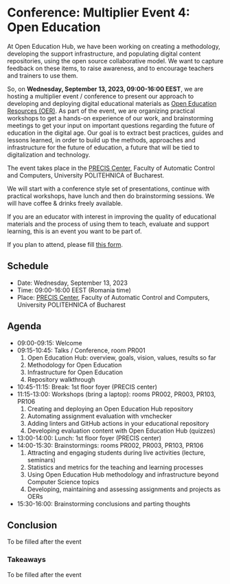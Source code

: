 # Conference: Multiplier Event 4: Open Education

At Open Education Hub, we have been working on creating a methodology, developing the support infrastructure, and populating digital content repositories, using the open source collaborative model.
We want to capture feedback on these items, to raise awareness, and to encourage teachers and trainers to use them.

So, on **Wednesday, September 13, 2023, 09:00-16:00 EEST**, we are hosting a multiplier event / conference to present our approach to developing and deploying digital educational materials as [Open Education Resources (OER)](https://en.wikipedia.org/wiki/Open_educational_resources).
As part of the event, we are organizing practical workshops to get a hands-on experience of our work, and brainstorming meetings to get your input on important questions regarding the future of education in the digital age.
Our goal is to extract best practices, guides and lessons learned, in order to build up the methods, approaches and infrastructure for the future of education, a future that will be tied to digitalization and technology.

The event takes place in the [PRECIS Center](https://goo.gl/maps/cBXziUixXDXNfxko6), Faculty of Automatic Control and Computers, University POLITEHNICA of Bucharest.

We will start with a conference style set of presentations, continue with practical workshops, have lunch and then do brainstorming sessions.
We will have coffee & drinks freely available.

If you are an educator with interest in improving the quality of educational materials and the process of using them to teach, evaluate and support learning, this is an event you want to be part of.

If you plan to attend, please fill [this form](https://forms.gle/nLmRaEcYTbP7zyiC6).

## Schedule

* Date: Wednesday, September 13, 2023
* Time: 09:00-16:00 EEST (Romania time)
* Place: [PRECIS Center](https://goo.gl/maps/cBXziUixXDXNfxko6), Faculty of Automatic Control and Computers, University POLITEHNICA of Bucharest

## Agenda

* 09:00-09:15: Welcome
* 09:15-10:45: Talks / Conference, room PR001
  1. Open Education Hub: overview, goals, vision, values, results so far
  1. Methodology for Open Education
  1. Infrastructure for Open Education
  1. Repository walkthrough
* 10:45-11:15: Break: 1st floor foyer (PRECIS center)
* 11:15-13:00: Workshops (bring a laptop): rooms PR002, PR003, PR103, PR106
  1. Creating and deploying an Open Education Hub repository
  1. Automating assignment evaluation with vmchecker
  1. Adding linters and GitHub actions in your educational repository
  1. Developing evaluation content with Open Education Hub (quizzes)
* 13:00-14:00: Lunch: 1st floor foyer (PRECIS center)
* 14:00-15:30: Brainstormings: rooms PR002, PR003, PR103, PR106
  1. Attracting and engaging students during live activities (lecture, seminars)
  1. Statistics and metrics for the teaching and learning processes
  1. Using Open Education Hub methodology and infrastructure beyond Computer Science topics
  1. Developing, maintaining and assessing assignments and projects as OERs
* 15:30-16:00: Brainstorming conclusions and parting thoughts

## Conclusion

To be filled after the event

### Takeaways

To be filled after the event
